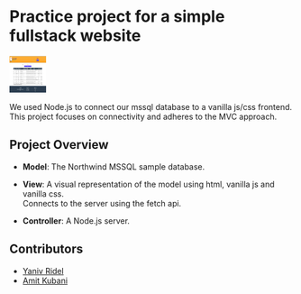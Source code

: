 # Practice project for a simple fullstack website   

[<img src="./assets/DesktopView.png" width="65" height="65"/>](./assets/DesktopView.png)

We used Node.js to connect our mssql database to a vanilla js/css frontend. <br>
This project focuses on connectivity and adheres to the MVC approach.

## Project Overview
- **Model**: The Northwind MSSQL sample database.

- **View**: A visual representation of the model using html, vanilla js and vanilla css. <br>
            Connects to the server using the fetch api.

- **Controller**: A Node.js server.



## Contributors
- [Yaniv Ridel](https://github.com/Yanivridel)
- [Amit Kubani](https://github.com/AgitAgit)
